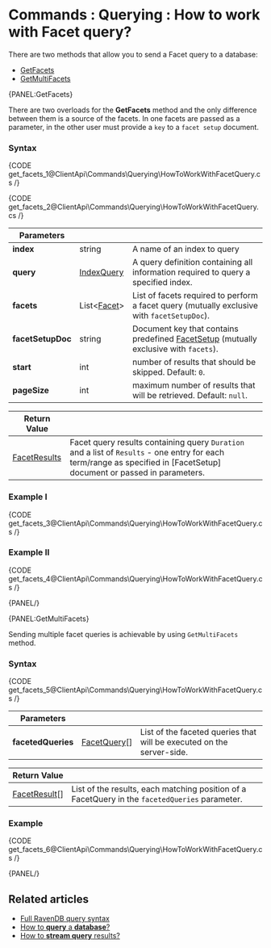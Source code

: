 # Commands : Querying : How to work with Facet query?

There are two methods that allow you to send a Facet query to a database:   
- [GetFacets](../../../client-api/commands/querying/how-to-work-with-facet-query#getfacets)    
- [GetMultiFacets](../../../client-api/commands/querying/how-to-work-with-facet-query#getmultifacets)   

{PANEL:GetFacets}

There are two overloads for the **GetFacets** method and the only difference between them is a source of the facets. In one facets are passed as a parameter, in the other user must provide a `key` to a `facet setup` document.

### Syntax

{CODE get_facets_1@ClientApi\Commands\Querying\HowToWorkWithFacetQuery.cs /}

{CODE get_facets_2@ClientApi\Commands\Querying\HowToWorkWithFacetQuery.cs /}

| Parameters | | |
| ------------- | ------------- | ----- |
| **index** | string | A name of an index to query |
| **query** | [IndexQuery]() | A query definition containing all information required to query a specified index. |
| **facets** | List<[Facet]()> | List of facets required to perform a facet query (mutually exclusive with `facetSetupDoc`). |
| **facetSetupDoc** | string | Document key that contains predefined [FacetSetup]() (mutually exclusive with `facets`). |
| **start** | int | number of results that should be skipped. Default: `0`. |
| **pageSize** | int | maximum number of results that will be retrieved. Default: `null`. |

| Return Value | |
| ------------- | ----- |
| [FacetResults](../../../glossary/facet-results) | Facet query results containing query `Duration` and a list of `Results` - one entry for each term/range as specified in [FacetSetup] document or passed in parameters. |

### Example I

{CODE get_facets_3@ClientApi\Commands\Querying\HowToWorkWithFacetQuery.cs /}

### Example II

{CODE get_facets_4@ClientApi\Commands\Querying\HowToWorkWithFacetQuery.cs /}

{PANEL/}

{PANEL:GetMultiFacets}

Sending multiple facet queries is achievable by using `GetMultiFacets` method.

### Syntax

{CODE get_facets_5@ClientApi\Commands\Querying\HowToWorkWithFacetQuery.cs /}

| Parameters | | |
| ------------- | ------------- | ----- |
| **facetedQueries** | [FacetQuery]()[] | List of the faceted queries that will be executed on the server-side. |

| Return Value | |
| ------------- | ----- |
| [FacetResult](../../../glossary/facet-results#facetresult)[] | List of the results, each matching position of a FacetQuery in  the `facetedQueries` parameter. |

### Example

{CODE get_facets_6@ClientApi\Commands\Querying\HowToWorkWithFacetQuery.cs /}

{PANEL/}

## Related articles

- [Full RavenDB query syntax](../../../indexes/querying/full-query-syntax)   
- [How to **query** a **database**?](../../../client-api/commands/querying/how-to-query-a-database)   
- [How to **stream query** results?](../../../client-api/commands/querying/how-to-stream-query-results)   